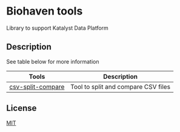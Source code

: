 # Biohaven tools
Library to support Katalyst Data Platform

## Description
See table below for more information


| Tools               | Description                             |
|---------------------|-----------------------------------------|
| [csv-split-compare] | Tool to split and compare CSV files     |

[csv-split-compare]: csv-split-compare/Readme.md

## License
[MIT](https://choosealicense.com/licenses/mit/)